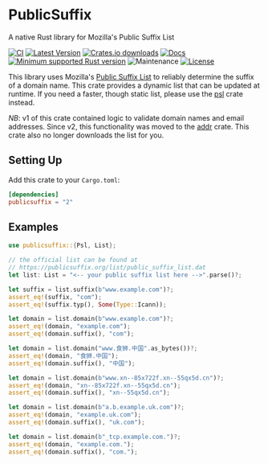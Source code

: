 # PublicSuffix

A native Rust library for Mozilla's Public Suffix List

[![CI](https://github.com/rushmorem/publicsuffix/actions/workflows/ci.yml/badge.svg)](https://github.com/rushmorem/publicsuffix/actions/workflows/ci.yml)
[![Latest Version](https://img.shields.io/crates/v/publicsuffix.svg)](https://crates.io/crates/publicsuffix)
[![Crates.io downloads](https://img.shields.io/crates/d/publicsuffix)](https://crates.io/crates/publicsuffix)
[![Docs](https://docs.rs/publicsuffix/badge.svg)](https://docs.rs/publicsuffix)
[![Minimum supported Rust version](https://img.shields.io/badge/rustc-1.41+-yellow.svg)](https://www.rust-lang.org)
![Maintenance](https://img.shields.io/badge/maintenance-actively--developed-brightgreen.svg)
[![License](https://img.shields.io/badge/license-MIT-blue.svg)](LICENSE)

This library uses Mozilla's [Public Suffix List](https://publicsuffix.org) to reliably determine the suffix of a domain name. This crate provides a dynamic list that can be updated at runtime. If you need a faster, though static list, please use the [psl](https://crates.io/crates/psl) crate instead.

*NB*: v1 of this crate contained logic to validate domain names and email addresses. Since v2, this functionality was moved to the [addr](https://crates.io/crates/addr) crate. This crate also no longer downloads the list for you.

## Setting Up

Add this crate to your `Cargo.toml`:

```toml
[dependencies]
publicsuffix = "2"
```

## Examples

```rust
use publicsuffix::{Psl, List};

// the official list can be found at
// https://publicsuffix.org/list/public_suffix_list.dat
let list: List = "<-- your public suffix list here -->".parse()?;

let suffix = list.suffix(b"www.example.com")?;
assert_eq!(suffix, "com");
assert_eq!(suffix.typ(), Some(Type::Icann));

let domain = list.domain(b"www.example.com")?;
assert_eq!(domain, "example.com");
assert_eq!(domain.suffix(), "com");

let domain = list.domain("www.食狮.中国".as_bytes())?;
assert_eq!(domain, "食狮.中国");
assert_eq!(domain.suffix(), "中国");

let domain = list.domain(b"www.xn--85x722f.xn--55qx5d.cn")?;
assert_eq!(domain, "xn--85x722f.xn--55qx5d.cn");
assert_eq!(domain.suffix(), "xn--55qx5d.cn");

let domain = list.domain(b"a.b.example.uk.com")?;
assert_eq!(domain, "example.uk.com");
assert_eq!(domain.suffix(), "uk.com");

let domain = list.domain(b"_tcp.example.com.")?;
assert_eq!(domain, "example.com.");
assert_eq!(domain.suffix(), "com.");
```
